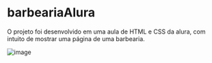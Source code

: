 # barbeariaAlura

O projeto foi desenvolvido em uma aula de HTML e CSS da alura, com intuito de mostrar uma página de uma barbearia.

![image](https://user-images.githubusercontent.com/86333045/155866447-0dfac3c2-11bf-409f-9c98-1d1f9441d94f.png)
